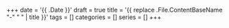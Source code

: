 +++
date = '{{ .Date }}'
draft = true
title = '{{ replace .File.ContentBaseName "-" " " | title }}'
tags = []
categories = []
series = []
+++
